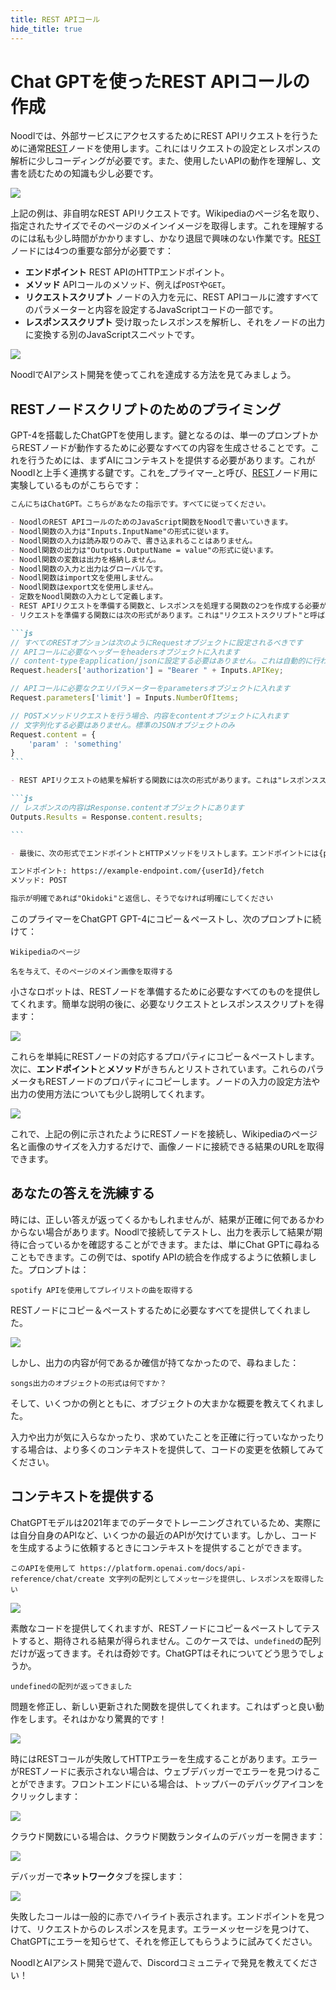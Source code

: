 ```yaml
---
title: REST APIコール
hide_title: true
---
```


# Chat GPTを使ったREST APIコールの作成

Noodlでは、外部サービスにアクセスするためにREST APIリクエストを行うために通常[REST](/nodes/data/rest)ノードを使用します。これにはリクエストの設定とレスポンスの解析に少しコーディングが必要です。また、使用したいAPIの動作を理解し、文書を読むための知識も少し必要です。

<div class="ndl-image-with-background xl">

![](/docs/getting-started/ai-assisted-dev/rest/rest-node.png)

</div>

上記の例は、非自明なREST APIリクエストです。Wikipediaのページ名を取り、指定されたサイズでそのページのメインイメージを取得します。これを理解するのには私も少し時間がかかりますし、かなり退屈で興味のない作業です。[REST](/nodes/data/rest)ノードには4つの重要な部分が必要です：

* **エンドポイント** REST APIのHTTPエンドポイント。
* **メソッド** APIコールのメソッド、例えば`POST`や`GET`。
* **リクエストスクリプト** ノードの入力を元に、REST APIコールに渡すすべてのパラメーターと内容を設定するJavaScriptコードの一部です。
* **レスポンススクリプト** 受け取ったレスポンスを解析し、それをノードの出力に変換する別のJavaScriptスニペットです。

<div class="ndl-image-with-background l">

![](/docs/getting-started/ai-assisted-dev/rest/screenshot.png)

</div>

NoodlでAIアシスト開発を使ってこれを達成する方法を見てみましょう。

## RESTノードスクリプトのためのプライミング

GPT-4を搭載したChatGPTを使用します。鍵となるのは、単一のプロンプトからRESTノードが動作するために必要なすべての内容を生成させることです。これを行うためには、まずAIにコンテキストを提供する必要があります。これがNoodlと上手く連携する鍵です。これを_プライマー_と呼び、[REST](/nodes/data/rest)ノード用に実験しているものがこちらです：

````markdown
こんにちはChatGPT。こちらがあなたの指示です。すべてに従ってください。

- NoodlのREST APIコールのためのJavaScript関数をNoodlで書いていきます。
- Noodl関数の入力は"Inputs.InputName"の形式に従います。
- Noodl関数の入力は読み取りのみで、書き込まれることはありません。
- Noodl関数の出力は"Outputs.OutputName = value"の形式に従います。
- Noodl関数の変数は出力を格納しません。
- Noodl関数の入力と出力はグローバルです。
- Noodl関数はimport文を使用しません。
- Noodl関数はexport文を使用しません。
- 定数をNoodl関数の入力として定義します。
- REST APIリクエストを準備する関数と、レスポンスを処理する関数の2つを作成する必要があります。
- リクエストを準備する関数には次の形式があります。これは"リクエストスクリプト"と呼ばれます。関数にラップする必要はなく、JavaScriptコードだけです。

```js
// すべてのRESTオプションは次のようにRequestオブジェクトに設定されるべきです
// APIコールに必要なヘッダーをheadersオブジェクトに入れます
// content-typeをapplication/jsonに設定する必要はありません。これは自動的に行われます
Request.headers['authorization'] = "Bearer " + Inputs.APIKey;

// APIコールに必要なクエリパラメーターをparametersオブジェクトに入れます
Request.parameters['limit'] = Inputs.NumberOfItems;

// POSTメソッドリクエストを行う場合、内容をcontentオブジェクトに入れます
// 文字列化する必要はありません。標準のJSONオブジェクトのみ
Request.content = {
    'param' : 'something'
}
```

- REST APIリクエストの結果を解析する関数には次の形式があります。これは"レスポンススクリプト"と呼ばれます。関数にラップする必要はなく、JavaScriptコードだけです。

```js
// レスポンスの内容はResponse.contentオブジェクトにあります
Outputs.Results = Response.content.results;

```

- 最後に、次の形式でエンドポイントとHTTPメソッドをリストします。エンドポイントには{paramName}構文を使用してパラメーターを含めることができます。

エンドポイント: https://example-endpoint.com/{userId}/fetch
メソッド: POST

指示が明確であれば"Okidoki"と返信し、そうでなければ明確にしてください
````

このプライマーをChatGPT GPT-4にコピー＆ペーストし、次のプロンプトに続けて：

```
Wikipediaのページ

名を与えて、そのページのメイン画像を取得する
```

小さなロボットは、RESTノードを準備するために必要なすべてのものを提供してくれます。簡単な説明の後に、必要なリクエストとレスポンススクリプトを得ます：

<div class="ndl-image-with-background xl">

![](/docs/getting-started/ai-assisted-dev/rest/gpt-1.png)

</div>

これらを単純にRESTノードの対応するプロパティにコピー＆ペーストします。次に、**エンドポイント**と**メソッド**がきちんとリストされています。これらのパラメータもRESTノードのプロパティにコピーします。ノードの入力の設定方法や出力の使用方法についても少し説明してくれます。

<div class="ndl-image-with-background xl">

![](/docs/getting-started/ai-assisted-dev/rest/gpt-2.png)

</div>

これで、上記の例に示されたようにRESTノードを接続し、Wikipediaのページ名と画像のサイズを入力するだけで、画像ノードに接続できる結果のURLを取得できます。

## あなたの答えを洗練する

時には、正しい答えが返ってくるかもしれませんが、結果が正確に何であるかわからない場合があります。Noodlで接続してテストし、出力を表示して結果が期待に合っているかを確認することができます。または、単にChat GPTに尋ねることもできます。この例では、spotify APIの統合を作成するように依頼しました。プロンプトは：

```
spotify APIを使用してプレイリストの曲を取得する
```

RESTノードにコピー＆ペーストするために必要なすべてを提供してくれました。

<div class="ndl-image-with-background xl">

![](/docs/getting-started/ai-assisted-dev/rest/gpt-3.png)

</div>

しかし、出力の内容が何であるか確信が持てなかったので、尋ねました：

```
songs出力のオブジェクトの形式は何ですか？
```

そして、いくつかの例とともに、オブジェクトの大まかな概要を教えてくれました。

入力や出力が気に入らなかったり、求めていたことを正確に行っていなかったりする場合は、より多くのコンテキストを提供して、コードの変更を依頼してみてください。

## コンテキストを提供する

ChatGPTモデルは2021年までのデータでトレーニングされているため、実際には自分自身のAPIなど、いくつかの最近のAPIが欠けています。しかし、コードを生成するように依頼するときにコンテキストを提供することができます。

```
このAPIを使用して https://platform.openai.com/docs/api-reference/chat/create 文字列の配列としてメッセージを提供し、レスポンスを取得したい
```

<div class="ndl-image-with-background xl">

![](/docs/getting-started/ai-assisted-dev/rest/gpt-4.png)

</div>

素敵なコードを提供してくれますが、RESTノードにコピー＆ペーストしてテストすると、期待される結果が得られません。このケースでは、`undefined`の配列だけが返ってきます。それは奇妙です。ChatGPTはそれについてどう思うでしょうか。

```
undefinedの配列が返ってきました
```

問題を修正し、新しい更新された関数を提供してくれます。これはずっと良い動作をします。それはかなり驚異的です！

<div class="ndl-image-with-background xl">

![](/docs/getting-started/ai-assisted-dev/rest/gpt-5.png)

</div>

時にはRESTコールが失敗してHTTPエラーを生成することがあります。エラーがRESTノードに表示されない場合は、ウェブデバッガーでエラーを見つけることができます。フロントエンドにいる場合は、トップバーのデバッグアイコンをクリックします：

<div class="ndl-image-with-background m">

![](/docs/getting-started/ai-assisted-dev/rest/debug-1.png)

</div>

クラウド関数にいる場合は、クラウド関数ランタイムのデバッガーを開きます：

<div class="ndl-image-with-background m">

![](/docs/getting-started/ai-assisted-dev/rest/debug-2.png)

</div>

デバッガーで**ネットワーク**タブを探します：

<div class="ndl-image-with-background m">

![](/docs/getting-started/ai-assisted-dev/rest/network.png)

</div>

失敗したコールは一般的に赤でハイライト表示されます。エンドポイントを見つけて、リクエストからのレスポンスを見ます。エラーメッセージを見つけて、ChatGPTにエラーを知らせて、それを修正してもらうように試みてください。

NoodlとAIアシスト開発で遊んで、Discordコミュニティで発見を教えてください！